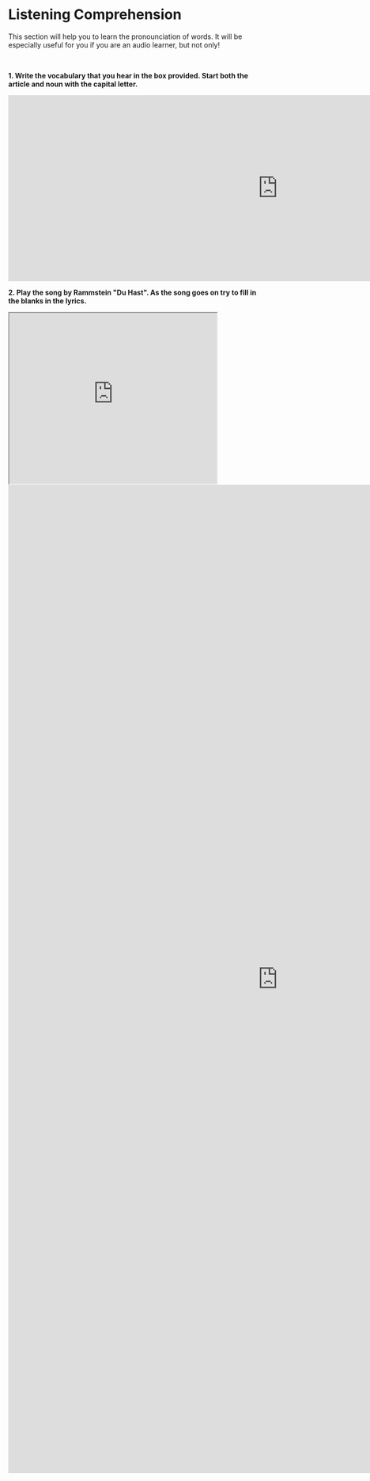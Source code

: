 
<h1>Listening Comprehension</h1>

<p>This section will help you to learn the pronounciation of words. It will be especially useful for you if you are an audio learner, but not only!</p>

<br>

<p><b>1. Write the vocabulary that you hear in the box provided. Start both the article and noun with the capital letter.</b></p>

<iframe src="https://h5p.org/h5p/embed/1061799" width="1090" height="376" frameborder="0" allowfullscreen="allowfullscreen" allow="geolocation *; microphone *; camera *; midi *; encrypted-media *"></iframe><script src="https://h5p.org/sites/all/modules/h5p/library/js/h5p-resizer.js" charset="UTF-8"></script>

<br>

<p><b>2. Play the song by Rammstein "Du Hast". As the song goes on try to fill in the blanks in the lyrics.</b></p>
  
<iframe width="420" height="345" src="https://www.youtube.com/embed/W3q8Od5qJio">
</iframe>


<iframe src="https://h5p.org/h5p/embed/1078710" width="1090" height="1997" frameborder="0" allowfullscreen="allowfullscreen" allow="geolocation *; microphone *; camera *; midi *; encrypted-media *"></iframe><script src="https://h5p.org/sites/all/modules/h5p/library/js/h5p-resizer.js" charset="UTF-8"></script>
